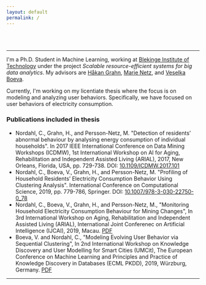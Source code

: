 ```yaml
---
layout: default
permalink: /
---
```

<!-- <h1>{{ site.title }}</h1> -->
<br><br>

---

I'm a Ph.D. Student in Machine Learning, working at [Blekinge Institute of Technology](https://www.bth.se) under the project *Scalable resource-efficient systems for big data analytics*. My advisors are [Håkan Grahn](https://www.bth.se/eng/staff/hakan-grahn-hgr/), [Marie Netz](), and [Veselka Boeva](https://www.bth.se/staff/veselka-boeva-vbx/).


Currently, I'm  working on my licentiate thesis where the focus is on modeling and analyzing user behaviors. Specifically, we have focused on user behaviors of electricity consumption.

### Publications included in thesis

* Nordahl, C., Grahn, H., and Persson-Netz, M. "Detection of residents’ abnormal behaviour by analysing energy consumption of individual households". In 2017 IEEE International Conference on Data Mining Workshops (ICDMW), 1st International Workshop on AI for Aging, Rehabilitation and Independent Assisted Living (ARIAL), 2017, New Orleans, Florida, USA, pp. 729-738. DOI: [10.1109/ICDMW.2017.101](https://doi.org/10.1109/ICDMW.2017.101)
* Nordahl, C., Boeva, V., Grahn, H., and Persson-Netz, M. "Profiling of Household Residents’ Electricity Consumption Behavior Using Clustering Analysis". International Conference on Computational Science, 2019, pp. 779-786, Springer. DOI: [10.1007/978-3-030-22750-0_78](https://doi.org/10.1007/978-3-030-22750-0_78)
* Nordahl, C., Boeva, V., Grahn, H., and Persson-Netz, M., "Monitoring Household Electricity Consumption Behaviour for Mining Changes", In 3rd International Workshop on Aging, Rehabilitation and Independent Assisted Living (ARIAL), International Joint Conferenec on Artificial Intelligence (IJCAI), 2019, Macau. [PDF](http://www.diva-portal.org/smash/record.jsf?pid=diva2:1350711)
* Boeva, V. and Nordahl, C., "Modeling Evolving User Behavior via Sequential Clustering", In 2nd International Workshop on Knowledge Discovery and User Modelling for Smart Cities (UMCit), The European Conference on Machine Learning and Principles and Practice of Knowledge Discovery in Databases (ECML PKDD), 2019, Würzburg, Germany. [PDF]()

---

<br>

